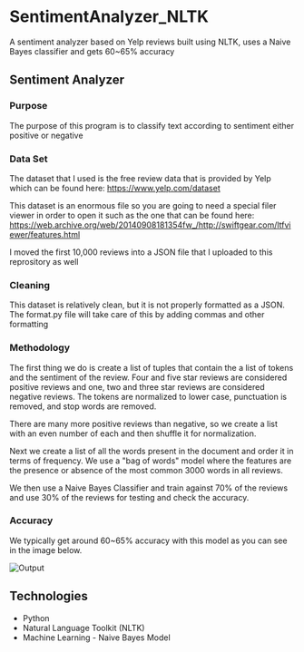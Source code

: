 # SentimentAnalyzer_NLTK
A sentiment analyzer based on Yelp reviews built using NLTK, uses a Naive Bayes classifier and gets 60~65% accuracy

## Sentiment Analyzer

### Purpose

The purpose of this program is to classify text according to sentiment either positive or negative

### Data Set

The dataset that I used is the free review data that is provided by Yelp which can be found here: https://www.yelp.com/dataset

This dataset is an enormous file so you are going to need a special filer viewer in order to open it such as the one that can be found here: https://web.archive.org/web/20140908181354fw_/http://swiftgear.com/ltfviewer/features.html

I moved the first 10,000 reviews into a JSON file that I uploaded to this reprository as well

### Cleaning

This dataset is relatively clean, but it is not properly formatted as a JSON.  The format.py file will take care of this by adding commas and other formatting

### Methodology

The first thing we do is create a list of tuples that contain the a list of tokens and the sentiment of the review.  Four and five star reviews are considered positive reviews and one, two and three star reviews are considered negative reviews.  The tokens are normalized to lower case, punctuation is removed, and stop words are removed.

There are many more positive reviews than negative, so we create a list with an even number of each and then shuffle it for normalization.

Next we create a list of all the words present in the document and order it in terms of frequency.  We use a "bag of words" model where the features are the presence or absence of the most common 3000 words in all reviews.

We then use a Naive Bayes Classifier and train against 70% of the reviews and use 30% of the reviews for testing and check the accuracy.

### Accuracy

We typically get around 60~65% accuracy with this model as you can see in the image below.

![Output](https://github.com/ForTheGold/SentimentAnalyzer_NLTK/blob/main/Resources/Output.png)

## Technologies

* Python
* Natural Language Toolkit (NLTK)
* Machine Learning - Naive Bayes Model
